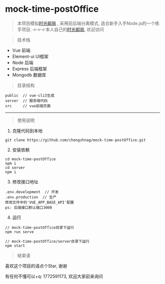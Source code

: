 # mock-time-postOffice

> 本项目模拟[时光邮局](https://www.hi2future.com/) , 采用前后端分离模式, 适合新手入手Node.js的一个练手项目. ☞☞☞本人自己的[时光邮局](http://email.zsjustn.top/), 欢迎访问

> 技术栈
- Vue 前端
- Element-ui UI框架
- Node 后端
- Express 后端框架
- Mongodb 数据库

> 目录结构

```
public  // vue-cli3生成
server  // 服务端代码
src     // vue前端页面
```


---
> 使用说明
1. 克隆代码到本地

```
git clone https://github.com/chengzhnag/mock-time-postOffice.git
```

2. 安装依赖

```
cd mock-time-postOffice
npm i
cd server
npm i
```

3. 修改接口地址

```
.env.development  // 开发
.env.production  // 生产
修改文件中的'VUE_APP_BASE_API'配置
ps: 后端接口默认端口3000
```

4. 运行

```
// mock-time-postOffice目录下运行
npm run serve

// mock-time-postOffice/server目录下运行
npm start

```

> 结束语

喜欢这个项目的请点个Star, 谢谢

有任何不懂可以+q: 1772591173, 欢迎大家前来询问

